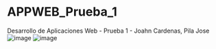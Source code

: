 # APPWEB_Prueba_1
Desarrollo de Aplicaciones Web - Prueba 1 - Joahn Cardenas, Pila Jose
![image](https://github.com/user-attachments/assets/4144c66a-6d47-478f-b473-97e5b03b5ed0)
![image](https://github.com/user-attachments/assets/b1c9da73-74e3-4659-bf21-09056e6393c4)
